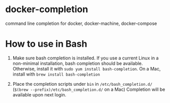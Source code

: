 # docker-completion
command line completion for docker, docker-machine, docker-compose

# How to use in Bash
1. Make sure bash completion is installed. 
If you use a current Linux in a non-minimal installation, bash completion should be available. Otherwise, install it with `sudo yum install bash-completion`. On a Mac, install with `brew install bash-completion`

2. Place the completion scripts under `bin` in `/etc/bash_completion.d/` (`$(brew --prefix)/etc/bash_completion.d/` on a Mac)
Completion will be available upon next login.
